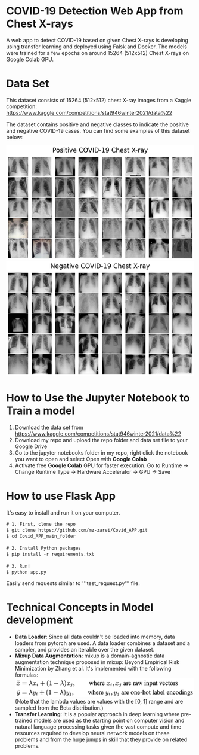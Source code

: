 # COVID-19 Detection Web App from Chest X-rays
A web app to detect COVID-19 based on given Chest X-rays is developing using transfer learning and deployed using Falsk and Docker. The models were trained for a few epochs on around 15264 (512x512) Chest X-rays on Google Colab GPU. 

# Data Set
This dataset consists of 15264 (512x512) chest X-ray images from a Kaggle competition:
https://www.kaggle.com/competitions/stat946winter2021/data%22

The dataset contains positive and negative classes to indicate the positive and negative COVID-19 cases. You can find some examples of this dataset below: 

![positive samples](figures/covid.png)
![negative samples](figures/nocovid.png)


# How to Use the Jupyter Notebook to Train a model
1. Download the data set from https://www.kaggle.com/competitions/stat946winter2021/data%22 
2. Download my repo and upload the repo folder and data set file to your Google Drive
3. Go to the jupyter notebooks folder in my repo, right click the notebook you want to open and select Open with **Google Colab**
4. Activate free **Google Colab** GPU for faster execution. Go to Runtime -> Change Runtime Type -> Hardware Accelerator -> GPU -> Save

# How to use Flask App
It's easy to install and run it on your computer.

```shell
# 1. First, clone the repo
$ git clone https://github.com/mz-zarei/Covid_APP.git
$ cd Covid_APP_main_folder

# 2. Install Python packages
$ pip install -r requirements.txt

# 3. Run!
$ python app.py
```
Easily send requests similar to '''test_request.py''' file.



# Technical Concepts in Model development
- **Data Loader**: Since all data couldn't be loaded into memory, data loaders from pytorch are used. A data loader combines a dataset and a sampler, and provides an iterable over the given dataset. 
- **Mixup Data Augmentation**: mixup is a domain-agnostic data augmentation technique proposed in mixup: Beyond Empirical Risk Minimization by Zhang et al. It's implemented with the following formulas:
![mixup formula](figures/mixup.png)
(Note that the lambda values are values with the [0, 1] range and are sampled from the Beta distribution.)
- **Transfer Learning**: It is a popular approach in deep learning where pre-trained models are used as the starting point on computer vision and natural language processing tasks given the vast compute and time resources required to develop neural network models on these problems and from the huge jumps in skill that they provide on related problems.



